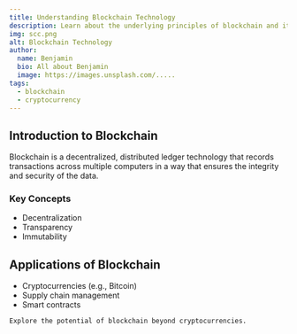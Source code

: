 ```yaml
---
title: Understanding Blockchain Technology
description: Learn about the underlying principles of blockchain and its applications
img: scc.png
alt: Blockchain Technology
author:
  name: Benjamin
  bio: All about Benjamin
  image: https://images.unsplash.com/.....
tags: 
  - blockchain
  - cryptocurrency
---
```


## Introduction to Blockchain

Blockchain is a decentralized, distributed ledger technology that records transactions across multiple computers in a way that ensures the integrity and security of the data.

### Key Concepts

- Decentralization
- Transparency
- Immutability

## Applications of Blockchain

- Cryptocurrencies (e.g., Bitcoin)
- Supply chain management
- Smart contracts

```markdown[blockchain-technology.md]
Explore the potential of blockchain beyond cryptocurrencies.
```

<info-box>
  <template #info-box>
    Stay updated with the latest developments in blockchain technology.
  </template>
</info-box>
